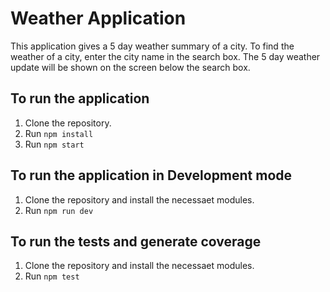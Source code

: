 # Weather Application 

This application gives a 5 day weather summary of a city. To find the weather
of a city, enter the city name in the search box. The 5 day weather update
will be shown on the screen below the search box.

## To run the application
1. Clone the repository.
2. Run `npm install`
3. Run `npm start`

## To run the application in Development mode
1. Clone the repository and install the necessaet modules.
2. Run `npm run dev`

## To run the tests and generate coverage
1. Clone the repository and install the necessaet modules.
2. Run `npm test`